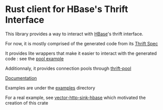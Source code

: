 # Rust client for HBase's Thrift Interface

This library provides a way to interact with [HBase](https://hbase.apache.org/)'s thrift interface. 

For now, it is mostly comprised of the generated code from its [Thrift Spec](https://github.com/apache/hbase/blob/master/hbase-thrift/src/main/resources/org/apache/hadoop/hbase/thrift/Hbase.thrift)

It provides lite wrappers that make it easier to interact with the generated code : see the [pool example](./examples/pool.rs)

Additionnaly, it provides connection pools through [thrift-pool](https://crates.io/crates/thrift-pool)

[Documentation](https://docs.rs/hbase-thrift/0.7.5/hbase_thrift/)

Examples are under the [examples](./examples) directory

For a real example, see [vector-http-sink-hbase](https://github.com/midnightexigent/vector-http-sink-hbase) which motivated the creation of this crate

